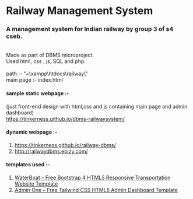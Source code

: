 # Railway Management System
<h3> A management system for Indian railway by group 3 of s4 cseb.</h3>
<br>Made as part of DBMS microproject.
<br>Used html, css , js, SQL and php.
<br><br>path :- "~\xampp\htdocs\railway\"
<br>main page :- index.html

#### sample static webpage :- 
(just front-end design with html,css and js containing main page and admin dashboard)
<br>
https://tinkerness.github.io/dbms-railwaysystem/
#### dynamic webpage :-
1. https://tinkerness.github.io/railway-dbms/
2. http://railwaydbms.epizy.com/

#### templates used :-
1. <a href="https://technext.github.io/waterboat/index.html">WaterBoat – Free Bootstrap 4 HTML5 Responsive Transportation Website Template</a>
2. <a href="https://technext.github.io/admin-one/index.html">Admin One – Free Tailwind CSS HTML5 Admin Dashboard Template</a>
<!--3. https://github.com/adityarverma/railway-management-system>
